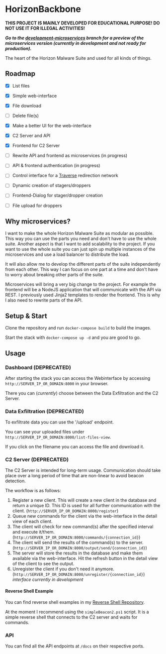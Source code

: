 <!-- ```
██╗  ██╗ ██████╗ ██████╗ ██╗███████╗ ██████╗ ███╗   ██╗██████╗  █████╗  ██████╗██╗  ██╗██████╗  ██████╗ ███╗   ██╗███████╗
██║  ██║██╔═══██╗██╔══██╗██║╚══███╔╝██╔═══██╗████╗  ██║██╔══██╗██╔══██╗██╔════╝██║ ██╔╝██╔══██╗██╔═══██╗████╗  ██║██╔════╝
███████║██║   ██║██████╔╝██║  ███╔╝ ██║   ██║██╔██╗ ██║██████╔╝███████║██║     █████╔╝ ██████╔╝██║   ██║██╔██╗ ██║█████╗  
██╔══██║██║   ██║██╔══██╗██║ ███╔╝  ██║   ██║██║╚██╗██║██╔══██╗██╔══██║██║     ██╔═██╗ ██╔══██╗██║   ██║██║╚██╗██║██╔══╝  
██║  ██║╚██████╔╝██║  ██║██║███████╗╚██████╔╝██║ ╚████║██████╔╝██║  ██║╚██████╗██║  ██╗██████╔╝╚██████╔╝██║ ╚████║███████╗
╚═╝  ╚═╝ ╚═════╝ ╚═╝  ╚═╝╚═╝╚══════╝ ╚═════╝ ╚═╝  ╚═══╝╚═════╝ ╚═╝  ╚═╝ ╚═════╝╚═╝  ╚═╝╚═════╝  ╚═════╝ ╚═╝  ╚═══╝╚══════╝
``` -->

# HorizonBackbone

**THIS PROJECT IS MAINLY DEVELOPED FOR EDUCATIONAL PURPOSE! DO NOT USE IT FOR ILLEGAL ACTIVITIES!**

***Go to the [development-microservices](https://github.com/maxbirnbacher/HorizonBackbone/tree/development-microservices) branch for a preview of the microservices version (currently in development and not ready for production).***

The heart of the Horizon Malware Suite and used for all kinds of things.

## Roadmap

- [X] List files
- [x] Simple web-interface
- [x] File download
- [ ] Delete file(s)
- [X] Make a better UI for the web-interface
- [X] C2 Server and API
- [X] Frontend for C2 Server
- [ ] Rewrite API and frontend as microservices (in progress)
- [ ] API & frontend authentication (in progress)
- [ ] Control interface for a [Traverse](https://github.com/maxbirnbacher/Traverse) redirection network
- [ ] Dynamic creation of stagers/droppers
- [ ] Frontend-Dialog for stager/dropper creation
- [ ] File upload for droppers


## Why microservices?

I want to make the whole Horizon Malware Suite as modular as possible. This way you can use the parts you need and don't have to use the whole suite.
Another aspect is that I want to add scalability to the project. If you want to use the whole suite you can just spin up multiple instances of the microservices and use a load balancer to distribute the load.

It will also allow me to develop the different parts of the suite independently from each other. This way I can focus on one part at a time and don't have to worry about breaking other parts of the suite.

Microservices will bring a very big change to the project. For example the frontend will be a NodeJS application that will communicate with the API via REST. I previously used Jinja2 templates to render the frontend. This is why I also need to rewrite parts of the API.

## Setup & Start

Clone the repository and run `docker-compose build` to build the images.

Start the stack with `docker-compose up -d` and you are good to go.

## Usage

### Dashboard (DEPRECATED)

After starting the stack you can access the Webinterface by accessing `http://SERVER_IP_OR_DOMAIN:8000` in your browser.

There you can (*currently*) choose between the Data Exfiltration and the C2 Server.

### Data Exfiltration (DEPRECATED)

To exfiltrate data you can use the '/upload' endpoint.

You can see your uploaded files under `http://SERVER_IP_OR_DOMAIN:8000/list-files-view`.

<!-- ![DataExfil](https://github.com/maxbirnbacher/HorizonBackbone/assets/66524685/39b7923c-8328-4672-8dc7-5f75cc725565) -->

If you click on the filename you can access the file and download it.

<!-- ![FileView](https://github.com/maxbirnbacher/HorizonBackbone/assets/66524685/75e3ff57-d2e7-45da-8c4d-8f8beffb0653) -->

### C2 Server (DEPRECATED)

The C2 Server is intended for long-term usage. Communication should take place over a long period of time that are non-linear to avoid beacon detection.

The workflow is as follows:

1. Register a new client. This will create a new client in the database and return a unique ID. This ID is used for all further communication with the client. (`http://SERVER_IP_OR_DOMAIN:8000/register`)
2. Queue new commands for the client via the web-interface in the detail view of each client.
3. The client will check for new command(s) after the specified interval and execute it/them. (`http://SERVER_IP_OR_DOMAIN:8000/commands/{connection_id}`)
4. The client will send the results of the command(s) to the server. (`http://SERVER_IP_OR_DOMAIN:8000/output/send/{connection_id}`)
5. The server will store the results in the database and make them available via the web-interface. Hit the refresh button in the detail view of the client to see the output.
6. Unregister the client if you don't need it anymore. (`http://SERVER_IP_OR_DOMAIN:8000/unregister/{connection_id}`) *interface currently in development*

#### Reverse Shell Example

You can find reverse shell examples in my [Reverse Shell Repository](https://github.com/maxbirnbacher/ReverseShells).

At the moment I recommend using the `simpleBeacon2.ps1` script. It is a simple reverse shell that connects to the C2 server and waits for commands.

### API

You can find all the API endpoints at `/docs` on their respective ports.
